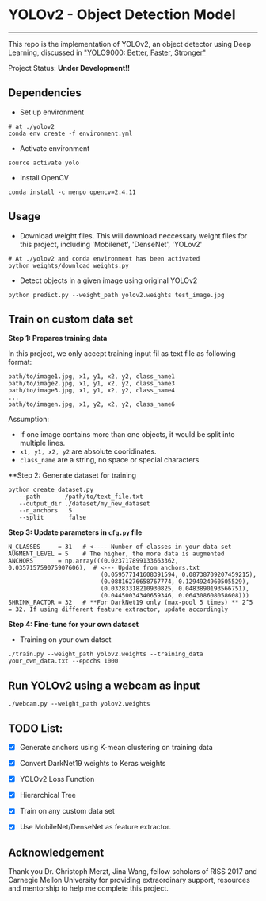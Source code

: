 # YOLOv2 - Object Detection Model
---------------------------------
This repo is the  implementation of YOLOv2, an object detector using Deep Learning, discussed in ["YOLO9000: Better, Faster, Stronger"](https://arxiv.org/abs/1612.08242)

Project Status: **Under Development!!**

## Dependencies

* Set up environment
```
# at ./yolov2 
conda env create -f environment.yml
```
* Activate environment
```
source activate yolo
```
* Install OpenCV
```
conda install -c menpo opencv=2.4.11
```


## Usage

* Download weight files. This will download neccessary weight files for this project, including 'Mobilenet', 'DenseNet', 'YOLov2'
```
# At ./yolov2 and conda environment has been activated
python weights/download_weights.py
```

* Detect objects in a given image using original YOLOv2
```
python predict.py --weight_path yolov2.weights test_image.jpg 
```

## Train on custom data set
        
**Step 1: Prepares training data**

In this project, we only accept training input fil as text file as following format:
```
path/to/image1.jpg, x1, y1, x2, y2, class_name1
path/to/image2.jpg, x1, y1, x2, y2, class_name3
path/to/image3.jpg, x1, y1, x2, y2, class_name4
...
path/to/imagen.jpg, x1, y2, x2, y2, class_name6
```

Assumption:
   * If one image contains more than one objects, it would be split into multiple lines.
   * `x1, y1, x2, y2` are absolute cooridinates.
   * `class_name` are a string, no space or special characters
        
**Step 2: Generate dataset for training

```
python create_dataset.py
   --path       /path/to/text_file.txt
   --output_dir ./dataset/my_new_dataset
   --n_anchors   5
   --split       false
```

**Step 3: Update parameters in `cfg.py` file**

```
N_CLASSES     = 31   # <---- Number of classes in your data set
AUGMENT_LEVEL = 5    # The higher, the more data is augmented
ANCHORS       = np.array(((0.023717899133663362, 0.035715759075907606),  # <--- Update from anchors.txt
                          (0.059577141608391594, 0.08738709207459215),
                          (0.08816276658767774, 0.1294924960505529),
                          (0.03283318210930825, 0.0483890193566751),
                          (0.04450034340659346, 0.064308608058608)))
SHRINK_FACTOR = 32   # **For DarkNet19 only (max-pool 5 times) ** 2^5 = 32. If using different feature extractor, update accordingly
```

**Step 4: Fine-tune for your own dataset**

* Training on your own datset
```angular2html
./train.py --weight_path yolov2.weights --training_data your_own_data.txt --epochs 1000
```


## Run YOLOv2 using a webcam as input
```angular2html
./webcam.py --weight_path yolov2.weights
```


## TODO List:
- [x] Generate anchors using K-mean clustering on training data
- [x] Convert DarkNet19 weights to Keras weights
- [x] YOLOv2 Loss Function
- [x] Hierarchical Tree
- [x] Train on any custom data set
- [x] Use MobileNet/DenseNet as feature extractor.


## Acknowledgement
Thank you Dr. Christoph Merzt, Jina Wang, fellow scholars of RISS 2017 and Carnegie Mellon University for providing extraordinary support, resources and mentorship to help me complete this project.
